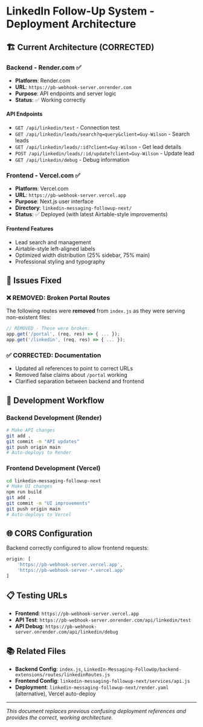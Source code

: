 # LinkedIn Follow-Up System - Deployment Architecture

## 🏗️ **Current Architecture (CORRECTED)**

### **Backend - Render.com ✅**
- **Platform**: Render.com
- **URL**: `https://pb-webhook-server.onrender.com`
- **Purpose**: API endpoints and server logic
- **Status**: ✅ Working correctly

#### **API Endpoints**
- `GET /api/linkedin/test` - Connection test
- `GET /api/linkedin/leads/search?q=query&client=Guy-Wilson` - Search leads
- `GET /api/linkedin/leads/:id?client=Guy-Wilson` - Get lead details
- `POST /api/linkedin/leads/:id/update?client=Guy-Wilson` - Update lead
- `GET /api/linkedin/debug` - Debug information

### **Frontend - Vercel.com ✅**
- **Platform**: Vercel.com
- **URL**: `https://pb-webhook-server.vercel.app`
- **Purpose**: Next.js user interface
- **Directory**: `linkedin-messaging-followup-next/`
- **Status**: ✅ Deployed (with latest Airtable-style improvements)

#### **Frontend Features**
- Lead search and management
- Airtable-style left-aligned labels
- Optimized width distribution (25% sidebar, 75% main)
- Professional styling and typography

## 🚨 **Issues Fixed**

### **❌ REMOVED: Broken Portal Routes**
The following routes were **removed** from `index.js` as they were serving non-existent files:
```javascript
// REMOVED - These were broken:
app.get('/portal', (req, res) => { ... });
app.get('/linkedin', (req, res) => { ... });
```

### **✅ CORRECTED: Documentation**
- Updated all references to point to correct URLs
- Removed false claims about `/portal` working
- Clarified separation between backend and frontend

## 🔧 **Development Workflow**

### **Backend Development (Render)**
```bash
# Make API changes
git add .
git commit -m "API updates"
git push origin main
# Auto-deploys to Render
```

### **Frontend Development (Vercel)**
```bash
cd linkedin-messaging-followup-next
# Make UI changes
npm run build
git add .
git commit -m "UI improvements"  
git push origin main
# Auto-deploys to Vercel
```

## 🌐 **CORS Configuration**
Backend correctly configured to allow frontend requests:
```javascript
origin: [
    'https://pb-webhook-server.vercel.app',
    'https://pb-webhook-server-*.vercel.app'
]
```

## 📋 **Testing URLs**
- **Frontend**: `https://pb-webhook-server.vercel.app`
- **API Test**: `https://pb-webhook-server.onrender.com/api/linkedin/test`
- **API Debug**: `https://pb-webhook-server.onrender.com/api/linkedin/debug`

## 📚 **Related Files**
- **Backend Config**: `index.js`, `LinkedIn-Messaging-FollowUp/backend-extensions/routes/linkedinRoutes.js`
- **Frontend Config**: `linkedin-messaging-followup-next/services/api.js`
- **Deployment**: `linkedin-messaging-followup-next/render.yaml` (alternative), Vercel auto-deploy

---

*This document replaces previous confusing deployment references and provides the correct, working architecture.* 